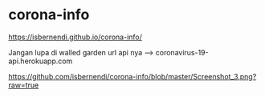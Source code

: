 # corona-info

https://isbernendi.github.io/corona-info/

Jangan lupa di walled garden url api nya  --> coronavirus-19-api.herokuapp.com


https://github.com/isbernendi/corona-info/blob/master/Screenshot_3.png?raw=true
